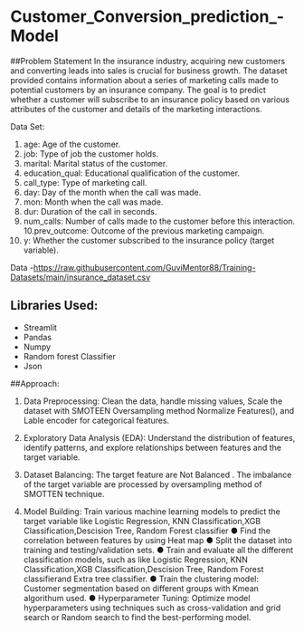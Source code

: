 # Customer_Conversion_prediction_-Model
##Problem Statement
In the insurance industry, acquiring new customers and converting leads into sales is
crucial for business growth. The dataset provided contains information about a series
of marketing calls made to potential customers by an insurance company. The goal is
to predict whether a customer will subscribe to an insurance policy based on various
attributes of the customer and details of the marketing interactions.

Data Set:
1. age: Age of the customer.
2. job: Type of job the customer holds.
3. marital: Marital status of the customer.
4. education_qual: Educational qualification of the customer.
5. call_type: Type of marketing call.
6. day: Day of the month when the call was made.
7. mon: Month when the call was made.
8. dur: Duration of the call in seconds.
9. num_calls: Number of calls made to the customer before this interaction.
10.prev_outcome: Outcome of the previous marketing campaign.
11. y: Whether the customer subscribed to the insurance policy (target variable).

    
Data -https://raw.githubusercontent.com/GuviMentor88/Training-Datasets/main/insurance_dataset.csv

## Libraries Used:

* Streamlit
* Pandas
* Numpy 
* Random forest Classifier
* Json

##Approach:
1. Data Preprocessing: Clean the data, handle missing values, Scale the dataset with SMOTEEN Oversampling method
Normalize Features(), and Lable encoder for categorical features.

2. Exploratory Data Analysis (EDA): Understand the distribution of features,
identify patterns, and explore relationships between features and the target
variable.

3. Dataset Balancing: The target feature are Not Balanced . The imbalance of
the target variable are processed by oversampling method of SMOTTEN technique.

4. Model Building: Train various machine learning models to predict the target
variable  like Logistic Regression, KNN Classification,XGB Classification,Descision Tree, Random Forest classifier
● Find the correlation between features by using Heat map
● Split the dataset into training and testing/validation sets.
● Train and evaluate all the different classification models, such as
like Logistic Regression, KNN Classification,XGB Classification,Descision Tree, Random Forest classifierand Extra tree classifier.
● Train the clustering model: Customer segmentation based on different
groups with Kmean algorithum used.
● Hyperparameter Tuning: Optimize model hyperparameters using
techniques such as cross-validation and grid search or Random search
to find the best-performing model.
